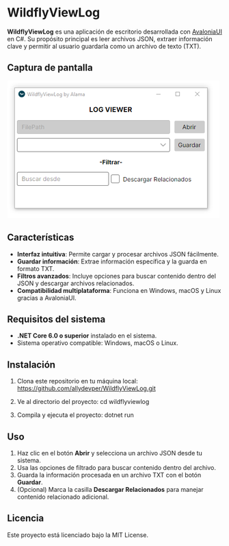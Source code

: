 # WildflyViewLog

**WildflyViewLog** es una aplicación de escritorio desarrollada con [AvaloniaUI](https://avaloniaui.net/) en C#. Su propósito principal es leer archivos JSON, extraer información clave y permitir al usuario guardarla como un archivo de texto (TXT).

## Captura de pantalla
![alt text](https://raw.githubusercontent.com/allydevper/WildflyViewLog/refs/heads/main/show.png)

## Características
- **Interfaz intuitiva**: Permite cargar y procesar archivos JSON fácilmente.
- **Guardar información**: Extrae información específica y la guarda en formato TXT.
- **Filtros avanzados**: Incluye opciones para buscar contenido dentro del JSON y descargar archivos relacionados.
- **Compatibilidad multiplataforma**: Funciona en Windows, macOS y Linux gracias a AvaloniaUI.

## Requisitos del sistema
- **.NET Core 6.0 o superior** instalado en el sistema.
- Sistema operativo compatible: Windows, macOS o Linux.

## Instalación

 1. Clona este repositorio en tu máquina local:
    https://github.com/allydevper/WildflyViewLog.git

 2. Ve al directorio del proyecto:
    cd wildflyviewlog

 3. Compila y ejecuta el proyecto:
    dotnet run
    
## Uso

 1. Haz clic en el botón **Abrir** y selecciona un archivo JSON desde tu
    sistema.
 2. Usa las opciones de filtrado para buscar contenido dentro del
    archivo.
 3. Guarda la información procesada en un archivo TXT con el botón
    **Guardar**.
 4. (Opcional) Marca la casilla **Descargar Relacionados** para manejar
    contenido relacionado adicional.

## Licencia
Este proyecto está licenciado bajo la MIT License.
